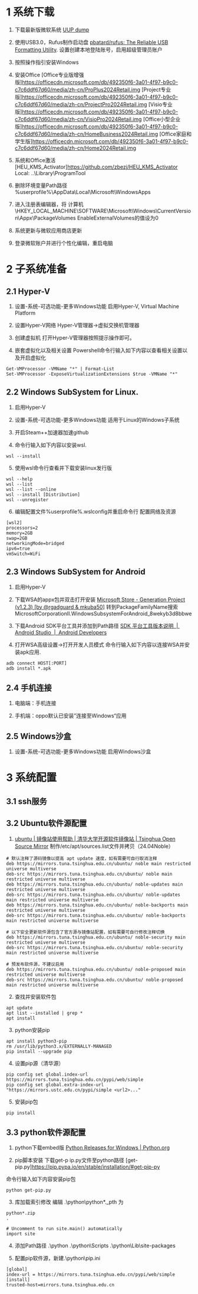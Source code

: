 # 1 系统下载
1. 下载最新版微软系统
[UUP dump](https://uupdump.net/)

 2. 使用USB3.0，Rufus制作启动盘
 [pbatard/rufus: The Reliable USB Formatting Utility](https://github.com/pbatard/rufus).
 设置创建本地登陆账号，启用超级管理员账户

3. 按照操作指引安装Windows

4. 安装Office
[Office专业版增强版]https://officecdn.microsoft.com/db/492350f6-3a01-4f97-b9c0-c7c6ddf67d60/media/zh-cn/ProPlus2024Retail.img
[Project专业版]https://officecdn.microsoft.com/db/492350f6-3a01-4f97-b9c0-c7c6ddf67d60/media/zh-cn/ProjectPro2024Retail.img
[Visio专业版]https://officecdn.microsoft.com/db/492350f6-3a01-4f97-b9c0-c7c6ddf67d60/media/zh-cn/VisioPro2024Retail.img
[Office小型企业版]https://officecdn.microsoft.com/db/492350f6-3a01-4f97-b9c0-c7c6ddf67d60/media/zh-cn/HomeBusiness2024Retail.img
[Office家庭和学生版]https://officecdn.microsoft.com/db/492350f6-3a01-4f97-b9c0-c7c6ddf67d60/media/zh-cn/Home2024Retail.img

5. 系统和Office激活
[HEU_KMS_Activator]https://github.com/zbezj/HEU_KMS_Activator
Local: ..\Library\ProgramTool

6. 删除环境变量Path路径
%userprofile%\AppData\Local\Microsoft\WindowsApps

7. 进入注册表编辑器，将
计算机\HKEY_LOCAL_MACHINE\SOFTWARE\Microsoft\Windows\CurrentVersion\Appx\PackageVolumes
EnableExternalVolumes的值设为0

8. 系统更新与微软应用商店更新

9. 登录微软账户并进行个性化编辑，重启电脑

# 2 子系统准备
## 2.1 Hyper-V
1. 设置-系统-可选功能-更多Windows功能
启用Hyper-V, Virtual Machine Platform

2. 设置Hyper-V网络
Hyper-V管理器->虚拟交换机管理器

3. 创建虚拟机
打开Hyper-V管理器按照提示操作即可。

4. 嵌套虚拟化以及相关设置
Powershell命令行输入如下内容以查看相关设置以及开启虚拟化
```
Get-VMProcessor -VMName "*" | Format-List
Set-VMProcessor -ExposeVirtualizationExtensions $true -VMName "*"
```

## 2.2 Windows SubSystem for Linux.
1. 启用Hyper-V

2. 设置-系统-可选功能-更多Windows功能
适用于Linux的Windows子系统

3. 开启Steam++加速器加速github

4. 命令行输入如下内容以安装wsl.
```
wsl --install
```

5. 使用wsl命令行查看并下载安装linux发行版
```
wsl --help
wsl --list
wsl --list --online
wsl --install [Distribution]
wsl --unregister
```

6. 编辑配置文件%userprofile%\.wslconfig并重启命令行
配置网络及资源
```
[wsl2]
processors=2
memory=2GB
swap=2GB
networkingMode=bridged
ipv6=true
vmSwitch=WiFi
```

## 2.3 Windows SubSystem for Android
1. 启用Hyper-V

2. 下载WSA的appx包并双击打开安装
[Microsoft Store - Generation Project (v1.2.3) [by @rgadguard & mkuba50]](https://store.rg-adguard.net/)
转到PackageFamilyName搜索MicrosoftCorporationII.WindowsSubsystemForAndroid_8wekyb3d8bbwe

3. 下载Android SDK平台工具并添加到Path路径
[SDK 平台工具版本说明  |  Android Studio  |  Android Developers](https://developer.android.google.cn/tools/releases/platform-tools?hl=zh-cn)

4. 打开WSA高级设置->打开开发人员模式
命令行输入如下内容以连接WSA并安装apk应用.
```
adb connect HOST[:PORT]
adb install *.apk
```

## 2.4 手机连接
1. 电脑端：手机连接

2. 手机端：oppo默认已安装”连接至Windows“应用

## 2.5 Windows沙盒
1. 设置-系统-可选功能-更多Windows功能
启用Windows沙盒

# 3 系统配置
## 3.1 ssh服务


## 3.2 Ubuntu软件源配置
1. [ubuntu | 镜像站使用帮助 | 清华大学开源软件镜像站 | Tsinghua Open Source Mirror](https://mirrors.tuna.tsinghua.edu.cn/help/ubuntu/)
制作/etc/apt/sources.list文件并拷贝（24.04Noble）
```
# 默认注释了源码镜像以提高 apt update 速度，如有需要可自行取消注释
deb https://mirrors.tuna.tsinghua.edu.cn/ubuntu/ noble main restricted universe multiverse
deb-src https://mirrors.tuna.tsinghua.edu.cn/ubuntu/ noble main restricted universe multiverse
deb https://mirrors.tuna.tsinghua.edu.cn/ubuntu/ noble-updates main restricted universe multiverse
deb-src https://mirrors.tuna.tsinghua.edu.cn/ubuntu/ noble-updates main restricted universe multiverse
deb https://mirrors.tuna.tsinghua.edu.cn/ubuntu/ noble-backports main restricted universe multiverse
deb-src https://mirrors.tuna.tsinghua.edu.cn/ubuntu/ noble-backports main restricted universe multiverse

# 以下安全更新软件源包含了官方源与镜像站配置，如有需要可自行修改注释切换
deb https://mirrors.tuna.tsinghua.edu.cn/ubuntu/ noble-security main restricted universe multiverse
deb-src https://mirrors.tuna.tsinghua.edu.cn/ubuntu/ noble-security main restricted universe multiverse

# 预发布软件源，不建议启用
deb https://mirrors.tuna.tsinghua.edu.cn/ubuntu/ noble-proposed main restricted universe multiverse
deb-src https://mirrors.tuna.tsinghua.edu.cn/ubuntu/ noble-proposed main restricted universe multiverse
```

2. 查找并安装软件包
```
apt update
apt list --installed | grep *
apt install
```

3. python安装pip
```
apt install python3-pip
rm /usr/lib/python3.x/EXTERNALLY-MANAGED
pip install --upgrade pip
```

4. 设置pip源（清华源）
```
pip config set global.index-url https://mirrors.tuna.tsinghua.edu.cn/pypi/web/simple
pip config set global.extra-index-url "https://mirrors.ustc.edu.cn/pypi/simple <url2>..."
```

5. 安装pip包
```
pip install
```

## 3.3 python软件源配置
1. python下载embed版
[Python Releases for Windows | Python.org](https://www.python.org/downloads/windows/)

2. pip脚本安装
下载get-p
ip.py文件至python路径
[get-pip.py]https://pip.pypa.io/en/stable/installation/#get-pip-py

命令行输入如下内容安装pip包
```
python get-pip.py
```

3. 库加载索引修改
编辑 .\python\python*.\_pth 为
```
python*.zip
.

# Uncomment to run site.main() automatically
import site
```

4. 添加Path路径
.\python
.\python\Scripts
.\python\Lib\site-packages

5. 配置pip软件源，新建.\python\pip.ini
```
[global]
index-url = https://mirrors.tuna.tsinghua.edu.cn/pypi/web/simple
[install]
trusted-host=mirrors.tuna.tsinghua.edu.cn
```
